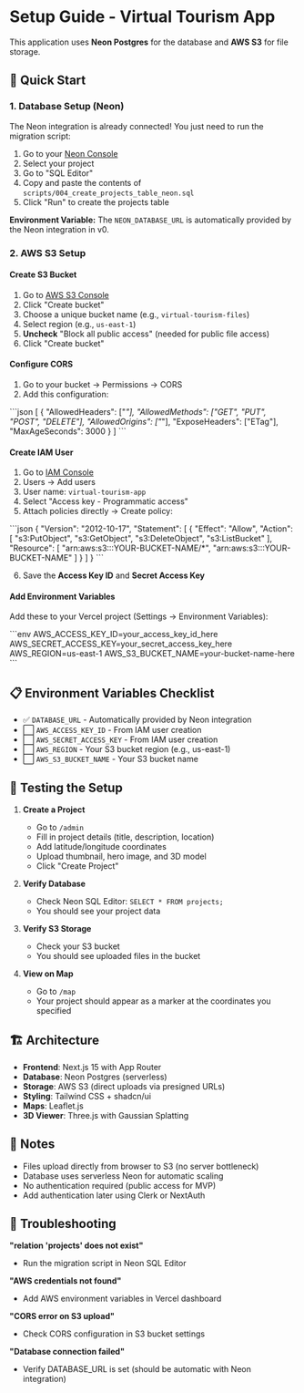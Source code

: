 # Setup Guide - Virtual Tourism App

This application uses **Neon Postgres** for the database and **AWS S3** for file storage.

## 🚀 Quick Start

### 1. Database Setup (Neon)

The Neon integration is already connected! You just need to run the migration script:

1. Go to your [Neon Console](https://console.neon.tech)
2. Select your project
3. Go to "SQL Editor"
4. Copy and paste the contents of `scripts/004_create_projects_table_neon.sql`
5. Click "Run" to create the projects table

**Environment Variable:** The `NEON_DATABASE_URL` is automatically provided by the Neon integration in v0.

### 2. AWS S3 Setup

#### Create S3 Bucket

1. Go to [AWS S3 Console](https://s3.console.aws.amazon.com/)
2. Click "Create bucket"
3. Choose a unique bucket name (e.g., `virtual-tourism-files`)
4. Select region (e.g., `us-east-1`)
5. **Uncheck** "Block all public access" (needed for public file access)
6. Click "Create bucket"

#### Configure CORS

1. Go to your bucket → Permissions → CORS
2. Add this configuration:

\`\`\`json
[
  {
    "AllowedHeaders": ["*"],
    "AllowedMethods": ["GET", "PUT", "POST", "DELETE"],
    "AllowedOrigins": ["*"],
    "ExposeHeaders": ["ETag"],
    "MaxAgeSeconds": 3000
  }
]
\`\`\`

#### Create IAM User

1. Go to [IAM Console](https://console.aws.amazon.com/iam/)
2. Users → Add users
3. User name: `virtual-tourism-app`
4. Select "Access key - Programmatic access"
5. Attach policies directly → Create policy:

\`\`\`json
{
  "Version": "2012-10-17",
  "Statement": [
    {
      "Effect": "Allow",
      "Action": [
        "s3:PutObject",
        "s3:GetObject",
        "s3:DeleteObject",
        "s3:ListBucket"
      ],
      "Resource": [
        "arn:aws:s3:::YOUR-BUCKET-NAME/*",
        "arn:aws:s3:::YOUR-BUCKET-NAME"
      ]
    }
  ]
}
\`\`\`

6. Save the **Access Key ID** and **Secret Access Key**

#### Add Environment Variables

Add these to your Vercel project (Settings → Environment Variables):

\`\`\`env
AWS_ACCESS_KEY_ID=your_access_key_id_here
AWS_SECRET_ACCESS_KEY=your_secret_access_key_here
AWS_REGION=us-east-1
AWS_S3_BUCKET_NAME=your-bucket-name-here
\`\`\`

## 📋 Environment Variables Checklist

- ✅ `DATABASE_URL` - Automatically provided by Neon integration
- ⬜ `AWS_ACCESS_KEY_ID` - From IAM user creation
- ⬜ `AWS_SECRET_ACCESS_KEY` - From IAM user creation  
- ⬜ `AWS_REGION` - Your S3 bucket region (e.g., us-east-1)
- ⬜ `AWS_S3_BUCKET_NAME` - Your S3 bucket name

## 🧪 Testing the Setup

1. **Create a Project**
   - Go to `/admin`
   - Fill in project details (title, description, location)
   - Add latitude/longitude coordinates
   - Upload thumbnail, hero image, and 3D model
   - Click "Create Project"

2. **Verify Database**
   - Check Neon SQL Editor: `SELECT * FROM projects;`
   - You should see your project data

3. **Verify S3 Storage**
   - Check your S3 bucket
   - You should see uploaded files in the bucket

4. **View on Map**
   - Go to `/map`
   - Your project should appear as a marker at the coordinates you specified

## 🏗️ Architecture

- **Frontend**: Next.js 15 with App Router
- **Database**: Neon Postgres (serverless)
- **Storage**: AWS S3 (direct uploads via presigned URLs)
- **Styling**: Tailwind CSS + shadcn/ui
- **Maps**: Leaflet.js
- **3D Viewer**: Three.js with Gaussian Splatting

## 📝 Notes

- Files upload directly from browser to S3 (no server bottleneck)
- Database uses serverless Neon for automatic scaling
- No authentication required (public access for MVP)
- Add authentication later using Clerk or NextAuth

## 🐛 Troubleshooting

**"relation 'projects' does not exist"**
- Run the migration script in Neon SQL Editor

**"AWS credentials not found"**
- Add AWS environment variables in Vercel dashboard

**"CORS error on S3 upload"**
- Check CORS configuration in S3 bucket settings

**"Database connection failed"**
- Verify DATABASE_URL is set (should be automatic with Neon integration)
